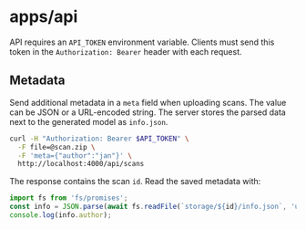 # apps/api

API requires an `API_TOKEN` environment variable. Clients must send this
token in the `Authorization: Bearer` header with each request.

## Metadata

Send additional metadata in a `meta` field when uploading scans. The value
can be JSON or a URL-encoded string. The server stores the parsed data next
to the generated model as `info.json`.

```bash
curl -H "Authorization: Bearer $API_TOKEN" \
  -F file=@scan.zip \
  -F 'meta={"author":"jan"}' \
  http://localhost:4000/api/scans
```

The response contains the scan `id`. Read the saved metadata with:

```js
import fs from 'fs/promises';
const info = JSON.parse(await fs.readFile(`storage/${id}/info.json`, 'utf8'));
console.log(info.author);
```
